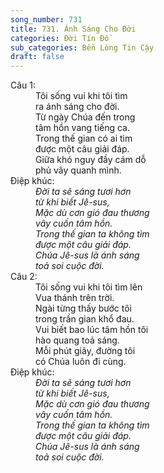 ```yaml
---
song_number: 731
title: 731. Ánh Sáng Cho Đời
categories: Đời Tín Đồ
sub_categories: Bền Lòng Tin Cậy
draft: false
---
```

<dl><dt>Câu 1:</dt><dd data-verse="1">Tôi sống vui khi tôi tìm <br/>ra ánh sáng cho đời. <br/>Từ ngày Chúa đến trong <br/>tâm hồn vang tiếng ca. <br/>Trong thế gian có ai tìm <br/>được một câu giải đáp. <br/>Giữa khó nguy đầy cám dỗ <br/>phủ vây quanh mình. </dd><dt>Điệp khúc:</dt><dd data-chorus="1"><em>Đời ta sẽ sáng tươi hơn <br/>từ khi biết Jê-sus, <br/>Mặc dù cơn gió đau thương <br/>vây cuốn tâm hồn. <br/>Trong thế gian ta không tìm <br/>được một câu giải đáp. <br/>Chúa Jê-sus là ánh sáng <br/>toả soi cuộc đời. </em></dd><dt>Câu 2:</dt><dd data-verse="2">Tôi sống vui khi tôi tìm lên <br/>Vua thánh trên trời. <br/>Ngài từng thấy bước tôi <br/>trong trần gian khổ đau. <br/>Vui biết bao lúc tâm hồn tôi <br/>hào quang toả sáng. <br/>Mỗi phút giây, đường tôi <br/>có Chúa luôn đi cùng. </dd><dt>Điệp khúc:</dt><dd data-chorus="1"><em>Đời ta sẽ sáng tươi hơn <br/>từ khi biết Jê-sus, <br/>Mặc dù cơn gió đau thương <br/>vây cuốn tâm hồn. <br/>Trong thế gian ta không tìm <br/>được một câu giải đáp. <br/>Chúa Jê-sus là ánh sáng <br/>toả soi cuộc đời. </em></dd></dl>